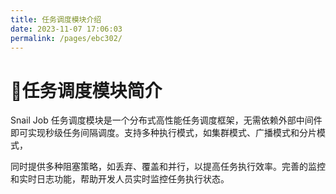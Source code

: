 ```yaml
---
title: 任务调度模块介绍
date: 2023-11-07 17:06:03
permalink: /pages/ebc302/
---
```


# 🌈任务调度模块简介
Snail Job 任务调度模块是一个分布式高性能任务调度框架，无需依赖外部中间件即可实现秒级任务间隔调度。支持多种执行模式，如集群模式、广播模式和分片模式，

同时提供多种阻塞策略，如丢弃、覆盖和并行，以提高任务执行效率。完善的监控和实时日志功能，帮助开发人员实时监控任务执行状态。

